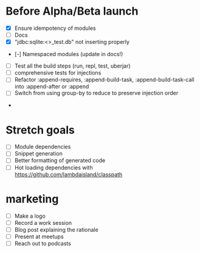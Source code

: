 # Before Alpha/Beta launch

- [x] Ensure idempotency of modules
- [ ] Docs
- [x] "jdbc:sqlite:<<sanitized>>_test.db" not inserting properly
- [-] Namespaced modules (update in docs!)
- [ ] Test all the build steps (run, repl, test, uberjar)
- [ ] comprehensive tests for injections  
- [ ] Refactor :append-requires, :append-build-task, :append-build-task-call into :append-after or :append
- [ ] Switch from using group-by to reduce to preserve injection order
- 
# Stretch goals

- [ ] Module dependencies
- [ ] Snippet generation
- [ ] Better formatting of generated code
- [ ] Hot loading dependencies with https://github.com/lambdaisland/classpath
  
# marketing

- [ ] Make a logo
- [ ] Record a work session
- [ ] Blog post explaining the rationale
- [ ] Present at meetups
- [ ] Reach out to podcasts
